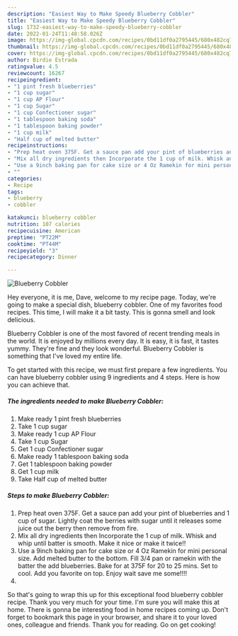 ```yaml
---
description: "Easiest Way to Make Speedy Blueberry Cobbler"
title: "Easiest Way to Make Speedy Blueberry Cobbler"
slug: 1732-easiest-way-to-make-speedy-blueberry-cobbler
date: 2022-01-24T11:48:58.026Z
image: https://img-global.cpcdn.com/recipes/0bd11df0a2795445/680x482cq70/blueberry-cobbler-recipe-main-photo.jpg
thumbnail: https://img-global.cpcdn.com/recipes/0bd11df0a2795445/680x482cq70/blueberry-cobbler-recipe-main-photo.jpg
cover: https://img-global.cpcdn.com/recipes/0bd11df0a2795445/680x482cq70/blueberry-cobbler-recipe-main-photo.jpg
author: Birdie Estrada
ratingvalue: 4.5
reviewcount: 16267
recipeingredient:
- "1 pint fresh blueberries"
- "1 cup sugar"
- "1 cup AP Flour"
- "1 cup Sugar"
- "1 cup Confectioner sugar"
- "1 tablespoon baking soda"
- "1 tablespoon baking powder"
- "1 cup milk"
- "Half cup of melted butter"
recipeinstructions:
- "Prep heat oven 375F. Get a sauce pan add your pint of blueberries and 1 cup of sugar. Lightly coat the berries with sugar until it releases some juice out the berry then remove from fire."
- "Mix all dry ingredients then Incorporate the 1 cup of milk. Whisk and whip until batter is smooth. Make it nice or make it twice!!"
- "Use a 9inch baking pan for cake size or 4 Oz Ramekin for mini personal size. Add melted butter to the bottom. Fill 3/4 pan or ramekin with the batter the add blueberries. Bake for at 375F for 20 to 25 mins. Set to cool. Add you favorite on top. Enjoy wait save me some!!!!"
- ""
categories:
- Recipe
tags:
- blueberry
- cobbler

katakunci: blueberry cobbler 
nutrition: 107 calories
recipecuisine: American
preptime: "PT22M"
cooktime: "PT44M"
recipeyield: "3"
recipecategory: Dinner

---
```



![Blueberry Cobbler](https://img-global.cpcdn.com/recipes/0bd11df0a2795445/680x482cq70/blueberry-cobbler-recipe-main-photo.jpg)

Hey everyone, it is me, Dave, welcome to my recipe page. Today, we're going to make a special dish, blueberry cobbler. One of my favorites food recipes. This time, I will make it a bit tasty. This is gonna smell and look delicious.

Blueberry Cobbler is one of the most favored of recent trending meals in the world. It is enjoyed by millions every day. It is easy, it is fast, it tastes yummy. They're fine and they look wonderful. Blueberry Cobbler is something that I've loved my entire life.




To get started with this recipe, we must first prepare a few ingredients. You can have blueberry cobbler using 9 ingredients and 4 steps. Here is how you can achieve that.

<!--inarticleads1-->

##### The ingredients needed to make Blueberry Cobbler:

1. Make ready 1 pint fresh blueberries
1. Take 1 cup sugar
1. Make ready 1 cup AP Flour
1. Take 1 cup Sugar
1. Get 1 cup Confectioner sugar
1. Make ready 1 tablespoon baking soda
1. Get 1 tablespoon baking powder
1. Get 1 cup milk
1. Take Half cup of melted butter




<!--inarticleads2-->

##### Steps to make Blueberry Cobbler:

1. Prep heat oven 375F. Get a sauce pan add your pint of blueberries and 1 cup of sugar. Lightly coat the berries with sugar until it releases some juice out the berry then remove from fire.
1. Mix all dry ingredients then Incorporate the 1 cup of milk. Whisk and whip until batter is smooth. Make it nice or make it twice!!
1. Use a 9inch baking pan for cake size or 4 Oz Ramekin for mini personal size. Add melted butter to the bottom. Fill 3/4 pan or ramekin with the batter the add blueberries. Bake for at 375F for 20 to 25 mins. Set to cool. Add you favorite on top. Enjoy wait save me some!!!!
1. 




So that's going to wrap this up for this exceptional food blueberry cobbler recipe. Thank you very much for your time. I'm sure you will make this at home. There is gonna be interesting food in home recipes coming up. Don't forget to bookmark this page in your browser, and share it to your loved ones, colleague and friends. Thank you for reading. Go on get cooking!
